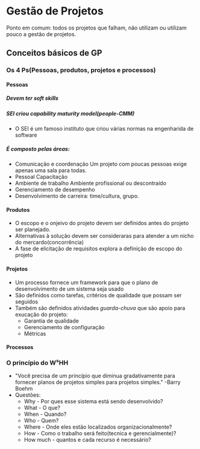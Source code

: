 # Gestão de Projetos
Ponto em comum: todos os projetos que falham, não utilizam ou utilizam pouco a gestão de projetos.
## Conceitos básicos de GP
### Os 4 Ps(Pessoas, produtos, projetos e processos)
#### Pessoas
#####  Devem ter _soft skills_
##### SEI criou capability maturity model(people-CMM)
-   O SEI é um famoso instituto que criou várias normas na engenharida de software
##### É composto pelas áreas:
-   Comunicação e coordenação
Um projeto com poucas pessoas exige apenas uma sala para todas.
-   Pessoal
Capacitação
-   Ambiente de trabalho
Ambiente profissional ou descontraído
-   Gerenciamento de desempenho
-   Desenvolvimento de carreira: time/cultura, grupo.

#### Produtos
-   O escopo e o onjeivo do projeto devem ser definidos antes do projeto ser planejado.
-   Alternativas à solução devem ser consideraras para atender a um nicho do mercardo(concorrência)
-   A fase de elicitação de requisitos explora a definição de escopo do projeto
#### Projetos
-  Um processo fornece um framework para que o plano de desenvolvimento de um sistema seja usado
-  São definidos como tarefas, critérios de qualidade que possam ser seguidos
-  Também são definidos atividades _guarda-chuva_ que são apoio para exucação do projeto:
    *   Garantia de qualidade
    *   Gerenciamento de configuração
    *   Métricas
#### Processos
### O princípio do W⁵HH
-   "Você precisa de um princípio que diminua gradativamente para fornecer planos de projetos simples para projetos simples."  -Barry Boehm
-   Questões:
    -   Why - Por ques esse sistema está sendo desenvolvido?
    -   What - O que?
    -   When - Quando?
    -   Who - Quem?
    -   Where - Onde eles estão localizados organizacionalmente?
    -   How - Como o trabalho será feito(tecnica e gerencialmente)?
    -   How much - quantos e cada recurso é necessário?